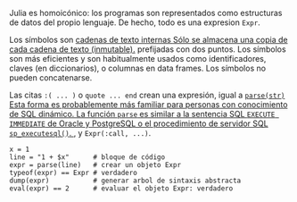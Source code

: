 Julia es homoicónico: los programas son representados como
estructuras de datos del propio lenguaje. De hecho, todo es
una expresion `Expr`.

Los símbolos son <a class="tooltip" href="#">cadenas de texto internas <span>
Sólo se almacena una copia de cada cadena de texto (inmutable).</span></a> 
prefijadas con dos puntos. Los símbolos son más eficientes y son habitualmente
usados como identificadores, claves (en diccionarios), o columnas en data frames.
Los símbolos no pueden concatenarse.

Las citas `:( ... )` o `quote ... end` crean una expresión, igual a 
<a class="tooltip" href="#">`parse(str)` <span> Esta forma es probablemente
más familiar para personas con conocimiento de SQL dinámico. La función `parse` es
similar a la sentencia SQL `EXECUTE IMMEDIATE` de Oracle y PostgreSQL o el procedimiento
de servidor SQL `sp_executesql()`. </span></a> , y `Expr(:call, ...)`.

```
x = 1
line = "1 + $x"      # bloque de código
expr = parse(line)   # crear un objeto Expr
typeof(expr) == Expr # verdadero
dump(expr)           # generar arbol de sintaxis abstracta
eval(expr) == 2      # evaluar el objeto Expr: verdadero
```
